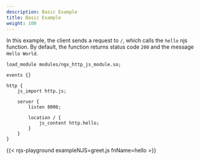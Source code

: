 ```yaml
---
description: Basic Example
title: Basic Example
weight: 100
---
```


In this example, the client sends a request to `/`, which calls the `hello` njs function. By default, the function returns status code `200` and the message `Hello World`.


```nginx
load_module modules/ngx_http_js_module.so;

events {}

http {
    js_import http.js;

    server {
        listen 8000;

        location / {
            js_content http.hello;
        }
    }
}
```


{{< njs-playground exampleNJS=greet.js fnName=hello >}}